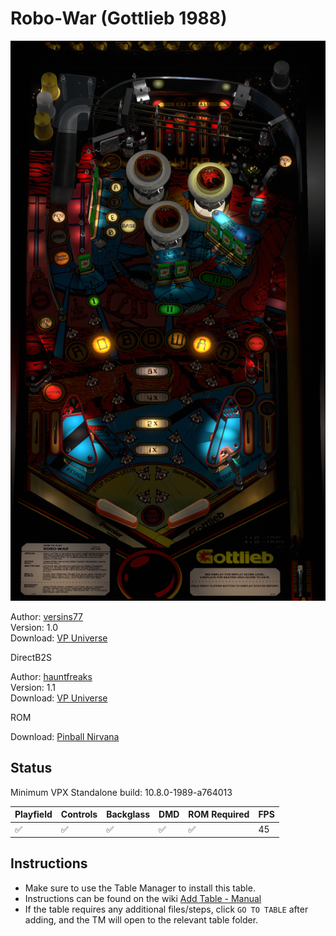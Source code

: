 # Robo-War (Gottlieb 1988)

![Table Preview](../../images/vpx-robowar.png)

Author: [versins77](https://vpuniverse.com/profile/29661-versins77/)  
Version: 1.0  
Download: [VP Universe](https://vpuniverse.com/files/file/14792-robo-war-premier-1988/)

DirectB2S

Author: [hauntfreaks](https://vpuniverse.com/profile/5216-hauntfreaks/)  
Version: 1.1  
Download: [VP Universe](https://vpuniverse.com/files/file/16411-robo-war-gottlieb-1988-b2s-with-fulldmd/)

ROM

Download: [Pinball Nirvana](https://pinballnirvana.com/forums/resources/robowars.2245/)

## Status 

Minimum VPX Standalone build: 10.8.0-1989-a764013

| Playfield | Controls | Backglass | DMD | ROM Required | FPS | 
|-----------|----------|-----------|-----|--------------|-----|
| :white_check_mark: | :white_check_mark: | :white_check_mark: | :white_check_mark: | :white_check_mark: | 45 |

## Instructions

- Make sure to use the Table Manager to install this table.
- Instructions can be found on the wiki [Add Table - Manual](https://github.com/LegendsUnchained/vpx-standalone-alp4k/wiki/%5B04%5D-%F0%9F%A7%A1-TM-%E2%80%90-Other-Features#add-table---manual)
- If the table requires any additional files/steps, click `GO TO TABLE` after adding, and the TM will open to the relevant table folder.

